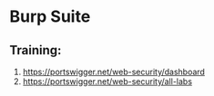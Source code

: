 # Burp Suite

## Training: 
1. https://portswigger.net/web-security/dashboard
2. https://portswigger.net/web-security/all-labs






